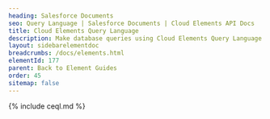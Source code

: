```yaml
---
heading: Salesforce Documents
seo: Query Language | Salesforce Documents | Cloud Elements API Docs
title: Cloud Elements Query Language
description: Make database queries using Cloud Elements Query Language.
layout: sidebarelementdoc
breadcrumbs: /docs/elements.html
elementId: 177
parent: Back to Element Guides
order: 45
sitemap: false
---
```


{% include ceql.md %}
